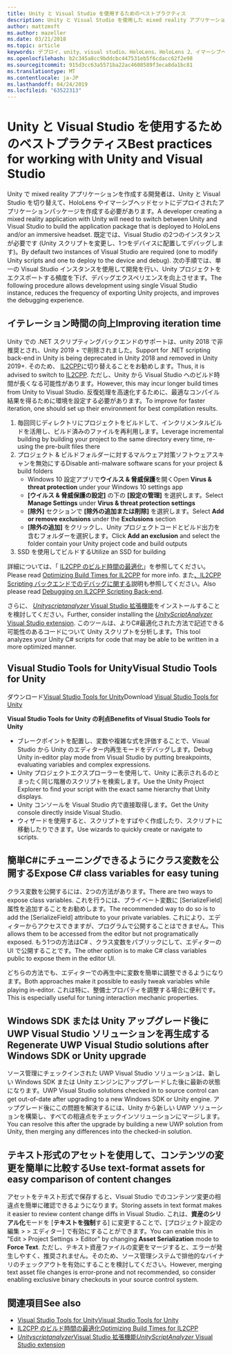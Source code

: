 ```yaml
---
title: Unity と Visual Studio を使用するためのベストプラクティス
description: Unity と Visual Studio を使用した mixed reality アプリケーションの作成のワークフローを効率化するためのヒントとテクニックです。
author: mattzmsft
ms.author: mazeller
ms.date: 03/21/2018
ms.topic: article
keywords: デプロイ、unity、visual studio、HoloLens、HoloLens 2、イマーシブヘッドセット
ms.openlocfilehash: b2c345a8cc9bddcbc447531eb5f6cdacc62f2e98
ms.sourcegitcommit: 915d3cc63a5571ba22ac4608589f3eca8da1bc81
ms.translationtype: MT
ms.contentlocale: ja-JP
ms.lasthandoff: 04/24/2019
ms.locfileid: "63522313"
---
```

# <a name="best-practices-for-working-with-unity-and-visual-studio"></a><span data-ttu-id="24c9c-104">Unity と Visual Studio を使用するためのベストプラクティス</span><span class="sxs-lookup"><span data-stu-id="24c9c-104">Best practices for working with Unity and Visual Studio</span></span>

<span data-ttu-id="24c9c-105">Unity で mixed reality アプリケーションを作成する開発者は、Unity と Visual Studio を切り替えて、HoloLens やイマーシブヘッドセットにデプロイされたアプリケーションパッケージを作成する必要があります。</span><span class="sxs-lookup"><span data-stu-id="24c9c-105">A developer creating a mixed reality application with Unity will need to switch between Unity and Visual Studio to build the application package that is deployed to HoloLens and/or an immersive headset.</span></span> <span data-ttu-id="24c9c-106">既定では、Visual Studio の2つのインスタンスが必要です (Unity スクリプトを変更し、1つをデバイスに配置してデバッグします)。</span><span class="sxs-lookup"><span data-stu-id="24c9c-106">By default two instances of Visual Studio are required (one to modify Unity scripts and one to deploy to the device and debug).</span></span> <span data-ttu-id="24c9c-107">次の手順では、単一の Visual Studio インスタンスを使用して開発を行い、Unity プロジェクトをエクスポートする頻度を下げ、デバッグエクスペリエンスを向上させます。</span><span class="sxs-lookup"><span data-stu-id="24c9c-107">The following procedure allows development using single Visual Studio instance, reduces the frequency of exporting Unity projects, and improves the debugging experience.</span></span>

## <a name="improving-iteration-time"></a><span data-ttu-id="24c9c-108">イテレーション時間の向上</span><span class="sxs-lookup"><span data-stu-id="24c9c-108">Improving iteration time</span></span>

<span data-ttu-id="24c9c-109">Unity での .NET スクリプティングバックエンドのサポートは、unity 2018 で非推奨とされ、Unity 2019 + で削除されました。</span><span class="sxs-lookup"><span data-stu-id="24c9c-109">Support for .NET scripting back-end in Unity is being deprecated in Unity 2018 and removed in Unity 2019+.</span></span> <span data-ttu-id="24c9c-110">そのため、 [IL2CPP](https://docs.unity3d.com/Manual/IL2CPP.html)に切り替えることをお勧めします。</span><span class="sxs-lookup"><span data-stu-id="24c9c-110">Thus, it is advised to switch to [IL2CPP](https://docs.unity3d.com/Manual/IL2CPP.html).</span></span> <span data-ttu-id="24c9c-111">ただし、Unity から Visual Studio へのビルド時間が長くなる可能性があります。</span><span class="sxs-lookup"><span data-stu-id="24c9c-111">However, this may incur longer build times from Unity to Visual Studio.</span></span> <span data-ttu-id="24c9c-112">反復処理を高速化するために、最適なコンパイル結果を得るために環境を設定する必要があります。</span><span class="sxs-lookup"><span data-stu-id="24c9c-112">To improve for faster iteration, one should set up their environment for best compilation results.</span></span>

1) <span data-ttu-id="24c9c-113">毎回同じディレクトリにプロジェクトをビルドして、インクリメンタルビルドを活用し、ビルド済みのファイルを再利用します。</span><span class="sxs-lookup"><span data-stu-id="24c9c-113">Leverage incremental building by building your project to the same directory every time, re-using the pre-built files there</span></span>
2) <span data-ttu-id="24c9c-114">プロジェクト & ビルドフォルダーに対するマルウェア対策ソフトウェアスキャンを無効にする</span><span class="sxs-lookup"><span data-stu-id="24c9c-114">Disable anti-malware software scans for your project & build folders</span></span>
   - <span data-ttu-id="24c9c-115">Windows 10 設定アプリで**ウイルス & 脅威保護**を開く</span><span class="sxs-lookup"><span data-stu-id="24c9c-115">Open **Virus & threat protection** under your Windows 10 settings app</span></span>
   - <span data-ttu-id="24c9c-116">**[ウイルス & 脅威保護の設定]** の下の **[設定の管理]** を選択します。</span><span class="sxs-lookup"><span data-stu-id="24c9c-116">Select **Manage Settings** under **Virus & threat protection settings**</span></span>
   - <span data-ttu-id="24c9c-117">**[除外]** セクションで **[除外の追加または削除]** を選択します。</span><span class="sxs-lookup"><span data-stu-id="24c9c-117">Select **Add or remove exclusions** under the **Exclusions** section</span></span>
   - <span data-ttu-id="24c9c-118">**[除外の追加]** をクリックし、Unity プロジェクトコードとビルド出力を含むフォルダーを選択します。</span><span class="sxs-lookup"><span data-stu-id="24c9c-118">Click **Add an exclusion** and select the folder contain your Unity project code and build outputs</span></span>
3) <span data-ttu-id="24c9c-119">SSD を使用してビルドする</span><span class="sxs-lookup"><span data-stu-id="24c9c-119">Utilize an SSD for building</span></span>

<span data-ttu-id="24c9c-120">詳細については、「 [IL2CPP のビルド時間の最適化](https://docs.unity3d.com/Manual/IL2CPP-OptimizingBuildTimes.html)」を参照してください。</span><span class="sxs-lookup"><span data-stu-id="24c9c-120">Please read [Optimizing Build Times for IL2CPP](https://docs.unity3d.com/Manual/IL2CPP-OptimizingBuildTimes.html) for more info.</span></span> <span data-ttu-id="24c9c-121">また[、IL2CPP Scripting バックエンドでのデバッグに関する](https://docs.unity3d.com/Manual/windowsstore-debugging-il2cpp.html)説明も参照してください。</span><span class="sxs-lookup"><span data-stu-id="24c9c-121">Also please read [Debugging on IL2CPP Scripting Back-end](https://docs.unity3d.com/Manual/windowsstore-debugging-il2cpp.html).</span></span>

<span data-ttu-id="24c9c-122">さらに、 [ *Unityscriptanalyzer* Visual Studio 拡張機能](https://github.com/Microsoft/MixedRealityCompanionKit/tree/master/UnityScriptAnalyzer)をインストールすることを検討してください。</span><span class="sxs-lookup"><span data-stu-id="24c9c-122">Further, consider installing the [*UnityScriptAnalyzer* Visual Studio extension](https://github.com/Microsoft/MixedRealityCompanionKit/tree/master/UnityScriptAnalyzer).</span></span> <span data-ttu-id="24c9c-123">このツールは、よりC#最適化された方法で記述できる可能性のあるコードについて Unity スクリプトを分析します。</span><span class="sxs-lookup"><span data-stu-id="24c9c-123">This tool analyzes your Unity C# scripts for code that may be able to be written in a more optimized manner.</span></span>

## <a name="visual-studio-tools-for-unity"></a><span data-ttu-id="24c9c-124">Visual Studio Tools for Unity</span><span class="sxs-lookup"><span data-stu-id="24c9c-124">Visual Studio Tools for Unity</span></span>

<span data-ttu-id="24c9c-125">ダウンロード[Visual Studio Tools for Unity](https://docs.microsoft.com/en-us/visualstudio/cross-platform/getting-started-with-visual-studio-tools-for-unity?view=vs-2019)</span><span class="sxs-lookup"><span data-stu-id="24c9c-125">Download [Visual Studio Tools for Unity](https://docs.microsoft.com/en-us/visualstudio/cross-platform/getting-started-with-visual-studio-tools-for-unity?view=vs-2019)</span></span>

<span data-ttu-id="24c9c-126">**Visual Studio Tools for Unity の利点**</span><span class="sxs-lookup"><span data-stu-id="24c9c-126">**Benefits of Visual Studio Tools for Unity**</span></span>
* <span data-ttu-id="24c9c-127">ブレークポイントを配置し、変数や複雑な式を評価することで、Visual Studio から Unity のエディター内再生モードをデバッグします。</span><span class="sxs-lookup"><span data-stu-id="24c9c-127">Debug Unity in-editor play mode from Visual Studio by putting breakpoints, evaluating variables and complex expressions.</span></span>
* <span data-ttu-id="24c9c-128">Unity プロジェクトエクスプローラーを使用して、Unity に表示されるのとまったく同じ階層のスクリプトを検索します。</span><span class="sxs-lookup"><span data-stu-id="24c9c-128">Use the Unity Project Explorer to find your script with the exact same hierarchy that Unity displays.</span></span>
* <span data-ttu-id="24c9c-129">Unity コンソールを Visual Studio 内で直接取得します。</span><span class="sxs-lookup"><span data-stu-id="24c9c-129">Get the Unity console directly inside Visual Studio.</span></span>
* <span data-ttu-id="24c9c-130">ウィザードを使用すると、スクリプトをすばやく作成したり、スクリプトに移動したりできます。</span><span class="sxs-lookup"><span data-stu-id="24c9c-130">Use wizards to quickly create or navigate to scripts.</span></span>

## <a name="expose-c-class-variables-for-easy-tuning"></a><span data-ttu-id="24c9c-131">簡単C#にチューニングできるようにクラス変数を公開する</span><span class="sxs-lookup"><span data-stu-id="24c9c-131">Expose C# class variables for easy tuning</span></span>

<span data-ttu-id="24c9c-132">クラス変数を公開するには、2つの方法があります。</span><span class="sxs-lookup"><span data-stu-id="24c9c-132">There are two ways to expose class variables.</span></span> <span data-ttu-id="24c9c-133">これを行うには、プライベート変数に [SerializeField] 属性を追加することをお勧めします。</span><span class="sxs-lookup"><span data-stu-id="24c9c-133">The recommended way to do so is to add the [SerializeField] attribute to your private variables.</span></span> <span data-ttu-id="24c9c-134">これにより、エディターからアクセスできますが、プログラムで公開することはできません。</span><span class="sxs-lookup"><span data-stu-id="24c9c-134">This allows them to be accessed from the editor but not programatically exposed.</span></span>  <span data-ttu-id="24c9c-135">もう1つの方法はC# 、クラス変数をパブリックにして、エディターの UI で公開することです。</span><span class="sxs-lookup"><span data-stu-id="24c9c-135">The other option is to make C# class variables public to expose them in the editor UI.</span></span> 

<span data-ttu-id="24c9c-136">どちらの方法でも、エディターでの再生中に変数を簡単に調整できるようになります。</span><span class="sxs-lookup"><span data-stu-id="24c9c-136">Both approaches make it possible to easily tweak variables while playing in-editor.</span></span> <span data-ttu-id="24c9c-137">これは特に、整備士プロパティを調整する場合に便利です。</span><span class="sxs-lookup"><span data-stu-id="24c9c-137">This is especially useful for tuning interaction mechanic properties.</span></span>

## <a name="regenerate-uwp-visual-studio-solutions-after-windows-sdk-or-unity-upgrade"></a><span data-ttu-id="24c9c-138">Windows SDK または Unity アップグレード後に UWP Visual Studio ソリューションを再生成する</span><span class="sxs-lookup"><span data-stu-id="24c9c-138">Regenerate UWP Visual Studio solutions after Windows SDK or Unity upgrade</span></span>

<span data-ttu-id="24c9c-139">ソース管理にチェックインされた UWP Visual Studio ソリューションは、新しい Windows SDK または Unity エンジンにアップグレードした後に最新の状態になります。</span><span class="sxs-lookup"><span data-stu-id="24c9c-139">UWP Visual Studio solutions checked in to source control can get out-of-date after upgrading to a new Windows SDK or Unity engine.</span></span> <span data-ttu-id="24c9c-140">アップグレード後にこの問題を解決するには、Unity から新しい UWP ソリューションを構築し、すべての相違点をチェックインソリューションにマージします。</span><span class="sxs-lookup"><span data-stu-id="24c9c-140">You can resolve this after the upgrade by building a new UWP solution from Unity, then merging any differences into the checked-in solution.</span></span>

## <a name="use-text-format-assets-for-easy-comparison-of-content-changes"></a><span data-ttu-id="24c9c-141">テキスト形式のアセットを使用して、コンテンツの変更を簡単に比較する</span><span class="sxs-lookup"><span data-stu-id="24c9c-141">Use text-format assets for easy comparison of content changes</span></span>

<span data-ttu-id="24c9c-142">アセットをテキスト形式で保存すると、Visual Studio でのコンテンツ変更の相違点を簡単に確認できるようになります。</span><span class="sxs-lookup"><span data-stu-id="24c9c-142">Storing assets in text format makes it easier to review content change diffs in Visual Studio.</span></span> <span data-ttu-id="24c9c-143">これは、**資産のシリアル化**モードを [**テキストを強制**する] に変更することで、[プロジェクト設定の編集 > > エディター] で有効にすることができます。</span><span class="sxs-lookup"><span data-stu-id="24c9c-143">You can enable this in "Edit > Project Settings > Editor" by changing **Asset Serialization** mode to **Force Text**.</span></span> <span data-ttu-id="24c9c-144">ただし、テキスト資産ファイルの変更をマージすると、エラーが発生しやすく、推奨されません。そのため、ソース管理システムで排他的なバイナリのチェックアウトを有効にすることを検討してください。</span><span class="sxs-lookup"><span data-stu-id="24c9c-144">However, merging text asset file changes is error-prone and not recommended, so consider enabling exclusive binary checkouts in your source control system.</span></span>

## <a name="see-also"></a><span data-ttu-id="24c9c-145">関連項目</span><span class="sxs-lookup"><span data-stu-id="24c9c-145">See also</span></span>
- [<span data-ttu-id="24c9c-146">Visual Studio Tools for Unity</span><span class="sxs-lookup"><span data-stu-id="24c9c-146">Visual Studio Tools for Unity</span></span>](https://visualstudiogallery.msdn.microsoft.com/8d26236e-4a64-4d64-8486-7df95156aba9)
- [<span data-ttu-id="24c9c-147">IL2CPP のビルド時間の最適化</span><span class="sxs-lookup"><span data-stu-id="24c9c-147">Optimizing Build Times for IL2CPP</span></span>](https://docs.unity3d.com/Manual/IL2CPP-OptimizingBuildTimes.html)
- [<span data-ttu-id="24c9c-148">*Unityscriptanalyzer*Visual Studio 拡張機能</span><span class="sxs-lookup"><span data-stu-id="24c9c-148">*UnityScriptAnalyzer* Visual Studio extension</span></span>](https://github.com/Microsoft/MixedRealityCompanionKit/tree/master/UnityScriptAnalyzer)